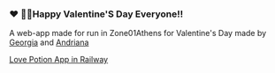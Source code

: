 ### ❤️ 🧪✨Happy Valentine'S Day Everyone!!
A web-app made for run in Zone01Athens for Valentine's Day made by [Georgia](https://discordapp.com/users/1277216244910522371) and [Andriana](https://discord.com/users/your-user-id)

[Love Potion App in Railway](https://love-potion-app-production.up.railway.app/)